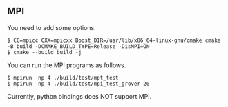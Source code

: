 ## MPI
You need to add some options.
```
$ CC=mpicc CXX=mpicxx Boost_DIR=/usr/lib/x86_64-linux-gnu/cmake cmake -B build -DCMAKE_BUILD_TYPE=Release -DisMPI=ON
$ cmake --build build -j
```

You can run the MPI programs as follows.
```
$ mpirun -np 4 ./build/test/mpt_test
$ mpirun -np 4 ./build/test/mpi_test_grover 20
```
Currently, python bindings does NOT support MPI.